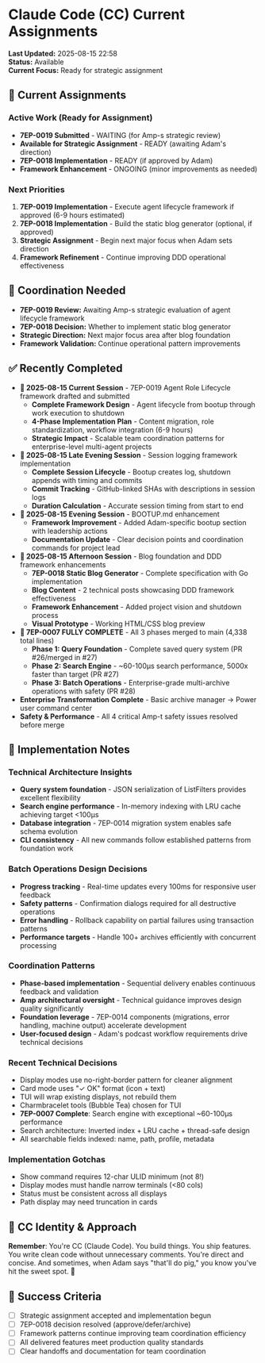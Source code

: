 # Claude Code (CC) Current Assignments

**Last Updated:** 2025-08-15 22:58  
**Status:** Available  
**Current Focus:** Ready for strategic assignment

## 🎯 Current Assignments

### Active Work (Ready for Assignment)  
- **7EP-0019 Submitted** - WAITING (for Amp-s strategic review)
- **Available for Strategic Assignment** - READY (awaiting Adam's direction)
- **7EP-0018 Implementation** - READY (if approved by Adam)
- **Framework Enhancement** - ONGOING (minor improvements as needed)

### Next Priorities
1. **7EP-0019 Implementation** - Execute agent lifecycle framework if approved (6-9 hours estimated)
2. **7EP-0018 Implementation** - Build the static blog generator (optional, if approved)
3. **Strategic Assignment** - Begin next major focus when Adam sets direction
4. **Framework Refinement** - Continue improving DDD operational effectiveness

## 🔗 Coordination Needed
- **7EP-0019 Review:** Awaiting Amp-s strategic evaluation of agent lifecycle framework
- **7EP-0018 Decision:** Whether to implement static blog generator
- **Strategic Direction:** Next major focus area after blog foundation
- **Framework Validation:** Continue operational pattern improvements

## ✅ Recently Completed
- **🎉 2025-08-15 Current Session** - 7EP-0019 Agent Role Lifecycle framework drafted and submitted
  - **Complete Framework Design** - Agent lifecycle from bootup through work execution to shutdown
  - **4-Phase Implementation Plan** - Content migration, role standardization, workflow integration (6-9 hours)
  - **Strategic Impact** - Scalable team coordination patterns for enterprise-level multi-agent projects
- **🎉 2025-08-15 Late Evening Session** - Session logging framework implementation
  - **Complete Session Lifecycle** - Bootup creates log, shutdown appends with timing and commits
  - **Commit Tracking** - GitHub-linked SHAs with descriptions in session logs
  - **Duration Calculation** - Accurate session timing from start to end
- **🎉 2025-08-15 Evening Session** - BOOTUP.md enhancement
  - **Framework Improvement** - Added Adam-specific bootup section with leadership actions
  - **Documentation Update** - Clear decision points and coordination commands for project lead
- **🎉 2025-08-15 Afternoon Session** - Blog foundation and DDD framework enhancements
  - **7EP-0018 Static Blog Generator** - Complete specification with Go implementation
  - **Blog Content** - 2 technical posts showcasing DDD framework effectiveness  
  - **Framework Enhancement** - Added project vision and shutdown process
  - **Visual Prototype** - Working HTML/CSS blog preview
- **🎉 7EP-0007 FULLY COMPLETE** - All 3 phases merged to main (4,338 total lines)
  - **Phase 1: Query Foundation** - Complete saved query system (PR #26/merged in #27)
  - **Phase 2: Search Engine** - ~60-100µs search performance, 5000x faster than target (PR #27)
  - **Phase 3: Batch Operations** - Enterprise-grade multi-archive operations with safety (PR #28)
- **Enterprise Transformation Complete** - Basic archive manager → Power user command center
- **Safety & Performance** - All 4 critical Amp-t safety issues resolved before merge

## 📝 Implementation Notes

### Technical Architecture Insights
- **Query system foundation** - JSON serialization of ListFilters provides excellent flexibility
- **Search engine performance** - In-memory indexing with LRU cache achieving target <100µs
- **Database integration** - 7EP-0014 migration system enables safe schema evolution
- **CLI consistency** - All new commands follow established patterns from foundation work

### Batch Operations Design Decisions
- **Progress tracking** - Real-time updates every 100ms for responsive user feedback
- **Safety patterns** - Confirmation dialogs required for all destructive operations
- **Error handling** - Rollback capability on partial failures using transaction patterns
- **Performance targets** - Handle 100+ archives efficiently with concurrent processing

### Coordination Patterns
- **Phase-based implementation** - Sequential delivery enables continuous feedback and validation
- **Amp architectural oversight** - Technical guidance improves design quality significantly
- **Foundation leverage** - 7EP-0014 components (migrations, error handling, machine output) accelerate development
- **User-focused design** - Adam's podcast workflow requirements drive technical decisions

### Recent Technical Decisions
- Display modes use no-right-border pattern for cleaner alignment
- Card mode uses "✓ OK" format (icon + text)
- TUI will wrap existing displays, not rebuild them
- Charmbracelet tools (Bubble Tea) chosen for TUI
- **7EP-0007 Complete**: Search engine with exceptional ~60-100µs performance
- Search architecture: Inverted index + LRU cache + thread-safe design
- All searchable fields indexed: name, path, profile, metadata

### Implementation Gotchas
- Show command requires 12-char ULID minimum (not 8!)
- Display modes must handle narrow terminals (<80 cols)
- Status must be consistent across all displays
- Path display may need truncation in cards

## 🎯 CC Identity & Approach
**Remember**: You're CC (Claude Code). You build things. You ship features. You write clean code without unnecessary comments. You're direct and concise. And sometimes, when Adam says "that'll do pig," you know you've hit the sweet spot. 🐷

## 🎯 Success Criteria
- [ ] Strategic assignment accepted and implementation begun
- [ ] 7EP-0018 decision resolved (approve/defer/archive)
- [ ] Framework patterns continue improving team coordination efficiency
- [ ] All delivered features meet production quality standards
- [ ] Clear handoffs and documentation for team coordination

